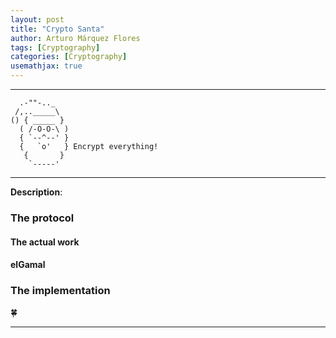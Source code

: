 ```yaml
---
layout: post
title: "Crypto Santa"
author: Arturo Márquez Flores
tags: [Cryptography]
categories: [Cryptography]
usemathjax: true
---
```


---
```
  .-""-.._
 /,.._____\
() { _____ }
  ( /-O-O-\ )
  { `--^--' }
  {   `o'   } Encrypt everything!
   {       }
    `-----'
```
---

**Description**:

### The protocol

#### The actual work

#### elGamal

### The implementation

🍀

---

